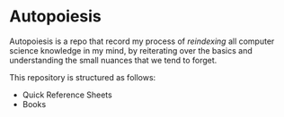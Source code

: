 # Autopoiesis
Autopoiesis is a repo that record my process of *reindexing* all computer science knowledge in my mind, by reiterating over the basics and understanding the small nuances that we tend to forget. 

This repository is structured as follows: 
* Quick Reference Sheets
* Books

